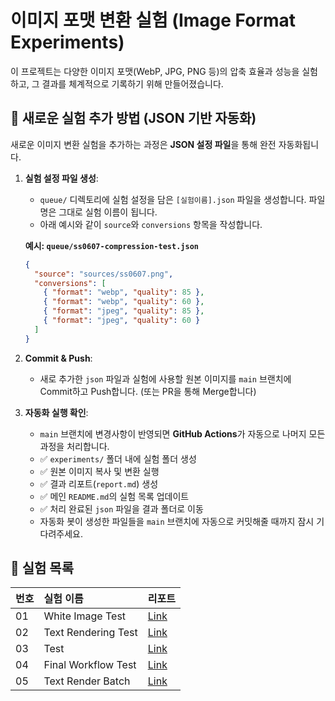 # 이미지 포맷 변환 실험 (Image Format Experiments)

이 프로젝트는 다양한 이미지 포맷(WebP, JPG, PNG 등)의 압축 효율과 성능을 실험하고, 그 결과를 체계적으로 기록하기 위해 만들어졌습니다.

## 🚀 새로운 실험 추가 방법 (JSON 기반 자동화)

새로운 이미지 변환 실험을 추가하는 과정은 **JSON 설정 파일**을 통해 완전 자동화됩니다.

1.  **실험 설정 파일 생성**:

    - `queue/` 디렉토리에 실험 설정을 담은 `[실험이름].json` 파일을 생성합니다. 파일명은 그대로 실험 이름이 됩니다.
    - 아래 예시와 같이 `source`와 `conversions` 항목을 작성합니다.

    **예시: `queue/ss0607-compression-test.json`**

    ```json
    {
      "source": "sources/ss0607.png",
      "conversions": [
        { "format": "webp", "quality": 85 },
        { "format": "webp", "quality": 60 },
        { "format": "jpeg", "quality": 85 },
        { "format": "jpeg", "quality": 60 }
      ]
    }
    ```

2.  **Commit & Push**:

    - 새로 추가한 `json` 파일과 실험에 사용할 원본 이미지를 `main` 브랜치에 Commit하고 Push합니다. (또는 PR을 통해 Merge합니다)

3.  **자동화 실행 확인**:
    - `main` 브랜치에 변경사항이 반영되면 **GitHub Actions**가 자동으로 나머지 모든 과정을 처리합니다.
    - ✅ `experiments/` 폴더 내에 실험 폴더 생성
    - ✅ 원본 이미지 복사 및 변환 실행
    - ✅ 결과 리포트(`report.md`) 생성
    - ✅ 메인 `README.md`의 실험 목록 업데이트
    - ✅ 처리 완료된 `json` 파일을 결과 폴더로 이동
    - 자동화 봇이 생성한 파일들을 `main` 브랜치에 자동으로 커밋해줄 때까지 잠시 기다려주세요.

## 🧪 실험 목록

<!-- EXPERIMENT_LIST_START -->
| 번호 | 실험 이름 | 리포트 |
| :--- | :-------- | :----- |
| 01 | White Image Test | [Link](./experiments/01-white-image-test/report.md) |
| 02 | Text Rendering Test | [Link](./experiments/02-text-rendering-test/report.md) |
| 03 | Test | [Link](./experiments/03-test/report.md) |
| 04 | Final Workflow Test | [Link](./experiments/04-final-workflow-test/report.md) |
| 05 | Text Render Batch | [Link](./experiments/05-text-render-batch/report.md) |

<!-- EXPERIMENT_LIST_END -->
